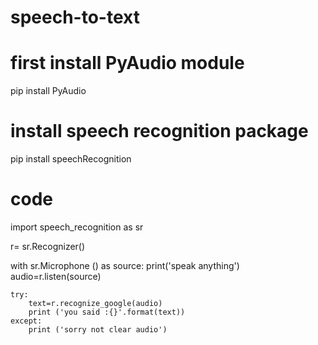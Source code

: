 # speech-to-text

# first install PyAudio module
pip install PyAudio
# install speech recognition package
pip install speechRecognition

# code
import speech_recognition as sr

r= sr.Recognizer()

with sr.Microphone () as source:
	print('speak anything')
	audio=r.listen(source)
	
	try:
		text=r.recognize_google(audio)
		print ('you said :{}'.format(text))
	except:
		print ('sorry not clear audio')
	

